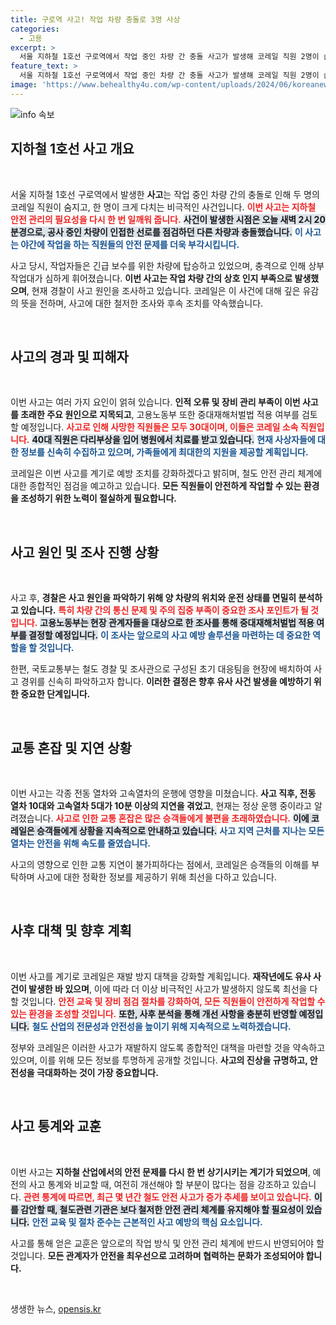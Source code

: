 ```yaml
---
title: 구로역 사고! 작업 차량 충돌로 3명 사상
categories:
  - 고용
excerpt: >
  서울 지하철 1호선 구로역에서 작업 중인 차량 간 충돌 사고가 발생해 코레일 직원 2명이 숨지고 1명이 부상당했습니다. 경찰과 고용노동부가 사고 원인을 조사 중이며, 코레일은 깊은 유감을 표명했습니다.
feature_text: >
  서울 지하철 1호선 구로역에서 작업 중인 차량 간 충돌 사고가 발생해 코레일 직원 2명이 숨지고 1명이 부상당했습니다. 경찰과 고용노동부가 사고 원인을 조사 중이며, 코레일은 깊은 유감을 표명했습니다.
image: 'https://www.behealthy4u.com/wp-content/uploads/2024/06/koreanews.jpg'
---
```


<p><img src="https://www.behealthy4u.com/wp-content/uploads/2024/06/koreanews.jpg" alt="info 속보" /></p>

<h2 data-ke-size="size26">지하철 1호선 사고 개요</h2>

<p data-ke-size="size16">&nbsp;</p>

<p>서울 지하철 1호선 구로역에서 발생한 <b>사고</b>는 작업 중인 차량 간의 충돌로 인해 두 명의 코레일 직원이 숨지고, 한 명이 크게 다치는 비극적인 사건입니다. <b><span style="color: #ee2323;">이번 사고는 지하철 안전 관리의 필요성을 다시 한 번 일깨워 줍니다.</span></b> <b><span style="background-color: #21538527;">사건이 발생한 시점은 오늘 새벽 2시 20분경으로, 공사 중인 차량이 인접한 선로를 점검하던 다른 차량과 충돌했습니다.</span></b> <b><span style="color: #1a5490;">이 사고는 야간에 작업을 하는 직원들의 안전 문제를 더욱 부각시킵니다.</span></b></p>

<p>사고 당시, 작업자들은 긴급 보수를 위한 차량에 탑승하고 있었으며, 충격으로 인해 상부 작업대가 심하게 휘어졌습니다. <b>이번 사고는 작업 차량 간의 상호 인지 부족으로 발생했으며</b>, 현재 경찰이 사고 원인을 조사하고 있습니다. 코레일은 이 사건에 대해 깊은 유감의 뜻을 전하며, 사고에 대한 철저한 조사와 후속 조치를 약속했습니다.</p>

<p data-ke-size="size16">&nbsp;</p>

<h2 data-ke-size="size26">사고의 경과 및 피해자</h2>

<p data-ke-size="size16">&nbsp;</p>

<p>이번 사고는 여러 가지 요인이 얽혀 있습니다. <b>인적 오류 및 장비 관리 부족이 이번 사고를 초래한 주요 원인으로 지목되고</b>, 고용노동부 또한 중대재해처벌법 적용 여부를 검토할 예정입니다. <b><span style="color: #ee2323;">사고로 인해 사망한 직원들은 모두 30대이며, 이들은 코레일 소속 직원입니다.</span></b> <b><span style="background-color: #21538527;">40대 직원은 다리부상을 입어 병원에서 치료를 받고 있습니다.</span></b> <b><span style="color: #1a5490;">현재 사상자들에 대한 정보를 신속히 수집하고 있으며, 가족들에게 최대한의 지원을 제공할 계획입니다.</span></b></p>

<p>코레일은 이번 사고를 계기로 예방 조치를 강화하겠다고 밝히며, 철도 안전 관리 체계에 대한 종합적인 점검을 예고하고 있습니다. <b>모든 직원들이 안전하게 작업할 수 있는 환경을 조성하기 위한 노력이 절실하게 필요합니다.</b></p>

<p data-ke-size="size16">&nbsp;</p>

<h2 data-ke-size="size26">사고 원인 및 조사 진행 상황</h2>

<p data-ke-size="size16">&nbsp;</p>

<p>사고 후, <b>경찰은 사고 원인을 파악하기 위해 양 차량의 위치와 운전 상태를 면밀히 분석하고 있습니다.</b> <b><span style="color: #ee2323;">특히 차량 간의 통신 문제 및 주의 집중 부족이 중요한 조사 포인트가 될 것입니다.</span></b> <b><span style="background-color: #21538527;">고용노동부는 현장 관계자들을 대상으로 한 조사를 통해 중대재해처벌법 적용 여부를 결정할 예정입니다.</span></b> <b><span style="color: #1a5490;">이 조사는 앞으로의 사고 예방 솔루션을 마련하는 데 중요한 역할을 할 것입니다.</span></b></p>

<p>한편, 국토교통부는 철도 경찰 및 조사관으로 구성된 초기 대응팀을 현장에 배치하여 사고 경위를 신속히 파악하고자 합니다. <b>이러한 결정은 향후 유사 사건 발생을 예방하기 위한 중요한 단계입니다.</b></p>

<p data-ke-size="size16">&nbsp;</p>

<h2 data-ke-size="size26">교통 혼잡 및 지연 상황</h2>

<p data-ke-size="size16">&nbsp;</p>

<p>이번 사고는 각종 전동 열차와 고속열차의 운행에 영향을 미쳤습니다. <b>사고 직후, 전동 열차 10대와 고속열차 5대가 10분 이상의 지연을 겪었고</b>, 현재는 정상 운행 중이라고 알려졌습니다. <b><span style="color: #ee2323;">사고로 인한 교통 혼잡은 많은 승객들에게 불편을 초래하였습니다.</span></b> <b><span style="background-color: #21538527;">이에 코레일은 승객들에게 상황을 지속적으로 안내하고 있습니다.</span></b> <b><span style="color: #1a5490;">사고 지역 근처를 지나는 모든 열차는 안전을 위해 속도를 줄였습니다.</span></b></p>

<p>사고의 영향으로 인한 교통 지연이 불가피하다는 점에서, 코레일은 승객들의 이해를 부탁하며 사고에 대한 정확한 정보를 제공하기 위해 최선을 다하고 있습니다.</p>

<p data-ke-size="size16">&nbsp;</p>

<h2 data-ke-size="size26">사후 대책 및 향후 계획</h2>

<p data-ke-size="size16">&nbsp;</p>

<p>이번 사고를 계기로 코레일은 재발 방지 대책을 강화할 계획입니다. <b>재작년에도 유사 사건이 발생한 바 있으며</b>, 이에 따라 더 이상 비극적인 사고가 발생하지 않도록 최선을 다할 것입니다. <b><span style="color: #ee2323;">안전 교육 및 장비 점검 절차를 강화하여, 모든 직원들이 안전하게 작업할 수 있는 환경을 조성할 것입니다.</span></b> <b><span style="background-color: #21538527;">또한, 사후 분석을 통해 개선 사항을 충분히 반영할 예정입니다.</span></b> <b><span style="color: #1a5490;">철도 산업의 전문성과 안전성을 높이기 위해 지속적으로 노력하겠습니다.</span></b></p>

<p>정부와 코레일은 이러한 사고가 재발하지 않도록 종합적인 대책을 마련할 것을 약속하고 있으며, 이를 위해 모든 정보를 투명하게 공개할 것입니다. <b>사고의 진상을 규명하고, 안전성을 극대화하는 것이 가장 중요합니다.</b></p>

<p data-ke-size="size16">&nbsp;</p>

<h2 data-ke-size="size26">사고 통계와 교훈</h2>

<p data-ke-size="size16">&nbsp;</p>

<p>이번 사고는 <b>지하철 산업에서의 안전 문제를 다시 한 번 상기시키는 계기가 되었으며</b>, 예전의 사고 통계와 비교할 때, 여전히 개선해야 할 부분이 많다는 점을 강조하고 있습니다. <b><span style="color: #ee2323;">관련 통계에 따르면, 최근 몇 년간 철도 안전 사고가 증가 추세를 보이고 있습니다.</span></b> <b><span style="background-color: #21538527;">이를 감안할 때, 철도관련 기관은 보다 철저한 안전 관리 체계를 유지해야 할 필요성이 있습니다.</span></b> <b><span style="color: #1a5490;">안전 교육 및 절차 준수는 근본적인 사고 예방의 핵심 요소입니다.</span></b></p>

<p>사고를 통해 얻은 교훈은 앞으로의 작업 방식 및 안전 관리 체계에 반드시 반영되어야 할 것입니다. <b>모든 관계자가 안전을 최우선으로 고려하며 협력하는 문화가 조성되어야 합니다.</b></p>

<p data-ke-size="size16">&nbsp;</p>
생생한 뉴스, <a href="https://opensis.kr" rel="dofollow">opensis.kr</a>


